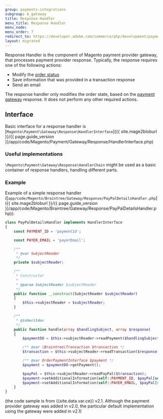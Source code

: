 ```yaml
---
group: payments-integrations
subgroup: A_gateway
title: Response Handler
menu_title: Response Handler
menu_node:
menu_order: 7
redirect_to: https://developer.adobe.com/commerce/php/development/payments-integrations/payment-gateway/response-handler/
layout: migrated
---
```


Response Handler is the component of Magento payment provider gateway, that processes payment provider response. Typically, the response requires one of the following actions:

-  Modify the [order status](https://glossary.magento.com/order-status)
-  Save information that was provided in a transaction response
-  Send an email

The response handler only modifies the order state, based on the [payment gateway](https://glossary.magento.com/payment-gateway) response. It does not perform any other required actions.

## Interface

Basic interface for a response handler is [`Magento\Payment\Gateway\Response\HandlerInterface`]({{ site.mage2bloburl }}/{{ page.guide_version }}/app/code/Magento/Payment/Gateway/Response/HandlerInterface.php)

### Useful implementations

`\Magento\Payment\Gateway\Response\HandlerChain` might be used as a basic container of response handlers, handling different parts.

### Example

Example of a simple response handler ([`app/code/Magento/Braintree/Gateway/Response/PayPalDetailsHandler.php`]({{ site.mage2bloburl }}/{{ page.guide_version }}/app/code/Magento/Braintree/Gateway/Response/PayPalDetailsHandler.php)):

```php
class PayPalDetailsHandler implements HandlerInterface
{
    const PAYMENT_ID = 'paymentId';

    const PAYER_EMAIL = 'payerEmail';

    /**
     * @var SubjectReader
     */
    private $subjectReader;

    /**
     * Constructor
     *
     * @param SubjectReader $subjectReader
     */
    public function __construct(SubjectReader $subjectReader)
    {
        $this->subjectReader = $subjectReader;
    }

    /**
     * @inheritdoc
     */
    public function handle(array $handlingSubject, array $response)
    {
        $paymentDO = $this->subjectReader->readPayment($handlingSubject);

        /** @var \Braintree\Transaction $transaction */
        $transaction = $this->subjectReader->readTransaction($response);

        /** @var OrderPaymentInterface $payment */
        $payment = $paymentDO->getPayment();

        $payPal = $this->subjectReader->readPayPal($transaction);
        $payment->setAdditionalInformation(self::PAYMENT_ID, $payPal[self::PAYMENT_ID]);
        $payment->setAdditionalInformation(self::PAYER_EMAIL, $payPal[self::PAYER_EMAIL]);
    }
}
```

(the code sample is from {{site.data.var.ce}} v2.1. Although the payment provider gateway was added in v2.0, the particular default implementation using the gateway were added in v2.1)